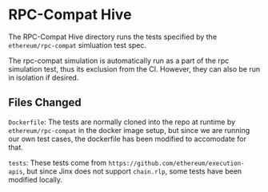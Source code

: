 # RPC-Compat Hive

The RPC-Compat Hive directory runs the tests specified by the `ethereum/rpc-compat` simluation test spec.

The rpc-compat simulation is automatically run as a part of the rpc simulation test, thus its exclusion from the CI. However, they can also be run in isolation if desired.

## Files Changed

`Dockerfile`: The tests are normally cloned into the repo at runtime by `ethereum/rpc-compat` in the docker image setup, but since we are running our own test cases, the dockerfile has been modified to accomodate for that.

`tests`: These tests come from `https://github.com/ethereum/execution-apis`, but since Jinx does not support `chain.rlp`, some tests have been modified locally.